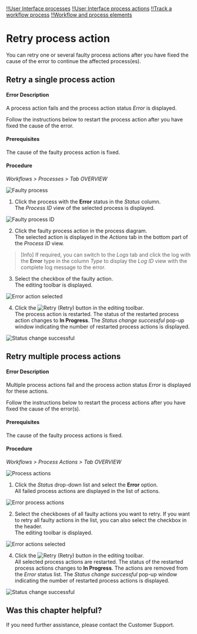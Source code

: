 [!!User Interface processes](../UserInterface/03a_Processes.md)
[!!User Interface process actions](../UserInterface/04a_ProcessActions.md)
[!!Track a workflow process](../Operation/02_TrackWorkflowProcess)
[!!Workflow and process elements](../Overview/02_WorkflowProcessElements.md)


# Retry process action

You can retry one or several faulty process actions after you have fixed the cause of the error to continue the affected process(es).

## Retry a single process action

#### Error Description

A process action fails and the process action status *Error* is displayed.

Follow the instructions below to restart the process action after you have fixed the cause of the error.

#### Prerequisites

The cause of the faulty process action is fixed.

#### Procedure

*Workflows > Processes > Tab OVERVIEW*

![Faulty process](../../Assets/Screenshots/ActindoWorkFlow/Processes/FaultyProcess.png "[Faulty process]")

1. Click the process with the **Error** status in the *Status* column.   
  The *Process ID* view of the selected process is displayed.

  ![Faulty process ID](../../Assets/Screenshots/ActindoWorkFlow/Processes/FaultyProcessID.png "[Faulty process ID]")

2. Click the faulty process action in the process diagram.   
  The selected action is displayed in the *Actions* tab in the bottom part of the *Process ID* view.

  > [Info] If required, you can switch to the *Logs* tab and click the log with the **Error** type in the column *Type* to display the *Log ID* view with the complete log message to the error.

3. Select the checkbox of the faulty action.   
  The editing toolbar is displayed.

  ![Error action selected](../../Assets/Screenshots/ActindoWorkFlow/Processes/ErrorActionSelected.png "[Error action selected]")

4. Click the ![Retry](../../Assets/Icons/Retry01.png "[Retry]") (Retry) button in the editing toolbar.     
The process action is restarted. The status of the restarted process action changes to **In Progress**. The *Status change successful* pop-up window indicating the number of restarted process actions is displayed.

  ![Status change successful](../../Assets/Screenshots/ActindoWorkFlow/Processes/StatusChangeSuccessful.png "[Status change successful]")



## Retry multiple process actions

#### Error Description

Multiple process actions fail and the process action status *Error* is displayed for these actions.

Follow the instructions below to restart the process actions after you have fixed the cause of the error(s).

#### Prerequisites

The cause of the faulty process actions is fixed.

#### Procedure

*Workflows > Process Actions > Tab OVERVIEW*

[comment]: <> (Vor nächster Version prüfen; bald neuer Pfad: *Workflows > Process Actions > Tab OVERVIEW*)

![Process actions](../../Assets/Screenshots/ActindoWorkFlow/ProcessActions/ProcessActions.png "[Process actions]")

1. Click the *Status* drop-down list and select the **Error** option.  
All failed process actions are displayed in the list of actions.

  ![Error process actions](../../Assets/Screenshots/ActindoWorkFlow/ProcessActions/ErrorProcessActions.png "[Error process actions]")

2. Select the checkboxes of all faulty actions you want to retry. If you want to retry all faulty actions in the list, you can also select the checkbox in the header.   
  The editing toolbar is displayed.

  ![Error actions selected](../../Assets/Screenshots/ActindoWorkFlow/ProcessActions/ErrorActionsSelected.png "[Error actions selected]")

4. Click the ![Retry](../../Assets/Icons/Retry01.png "[Retry]") (Retry) button in the editing toolbar.     
All selected process actions are restarted. The status of the restarted process actions changes to **In Progress**. The actions are removed from the *Error* status list. The *Status change successful* pop-up window indicating the number of restarted process actions is displayed.

  ![Status change successful](../../Assets/Screenshots/ActindoWorkFlow/Processes/StatusChangeSuccessful.png "[Status change successful]")



## Was this chapter helpful?

If you need further assistance, please contact the Customer Support.
